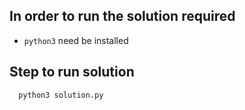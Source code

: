 ## In order to run the solution required
- `python3` need be installed

## Step to run solution
```
  python3 solution.py
```